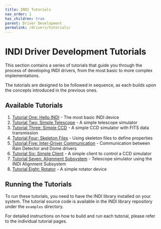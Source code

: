 ```yaml
---
title: INDI Tutorials
nav_order: 1
has_children: true
parent: Driver Development
permalink: /drivers/tutorials/
---
```


# INDI Driver Development Tutorials

This section contains a series of tutorials that guide you through the process of developing INDI drivers, from the most basic to more complex implementations.

The tutorials are designed to be followed in sequence, as each builds upon the concepts introduced in the previous ones.

## Available Tutorials

1. [Tutorial One: Hello INDI](tutorial-one.md) - The most basic INDI device
2. [Tutorial Two: Simple Telescope](tutorial-two.md) - A simple telescope simulator
3. [Tutorial Three: Simple CCD](tutorial-three.md) - A simple CCD simulator with FITS data transmission
4. [Tutorial Four: Skeleton Files](tutorial-four.md) - Using skeleton files to define properties
5. [Tutorial Five: Inter-Driver Communication](tutorial-five.md) - Communication between Rain Detector and Dome drivers
6. [Tutorial Six: Simple Client](tutorial-six.md) - A simple client to control a CCD simulator
7. [Tutorial Seven: Alignment Subsystem](tutorial-seven.md) - Telescope simulator using the INDI Alignment Subsystem
8. [Tutorial Eight: Rotator](tutorial-eight.md) - A simple rotator device

## Running the Tutorials

To run these tutorials, you need to have the INDI library installed on your system. The tutorial source code is available in the INDI library repository under the `examples` directory.

For detailed instructions on how to build and run each tutorial, please refer to the individual tutorial pages.
